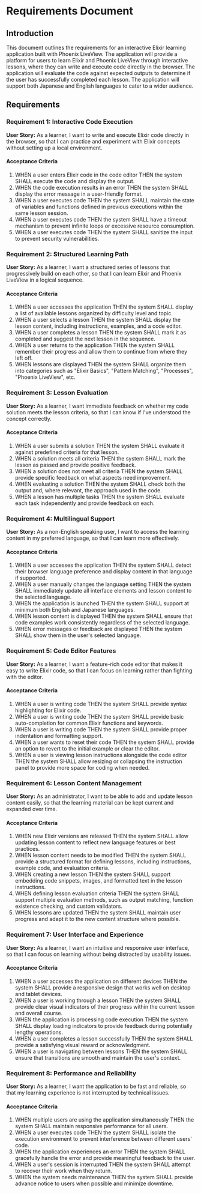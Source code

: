 # Requirements Document

## Introduction

This document outlines the requirements for an interactive Elixir learning application built with Phoenix LiveView. The application will provide a platform for users to learn Elixir and Phoenix LiveView through interactive lessons, where they can write and execute code directly in the browser. The application will evaluate the code against expected outputs to determine if the user has successfully completed each lesson. The application will support both Japanese and English languages to cater to a wider audience.

## Requirements

### Requirement 1: Interactive Code Execution

**User Story:** As a learner, I want to write and execute Elixir code directly in the browser, so that I can practice and experiment with Elixir concepts without setting up a local environment.

#### Acceptance Criteria

1. WHEN a user enters Elixir code in the code editor THEN the system SHALL execute the code and display the output.
2. WHEN the code execution results in an error THEN the system SHALL display the error message in a user-friendly format.
3. WHEN a user executes code THEN the system SHALL maintain the state of variables and functions defined in previous executions within the same lesson session.
4. WHEN a user executes code THEN the system SHALL have a timeout mechanism to prevent infinite loops or excessive resource consumption.
5. WHEN a user executes code THEN the system SHALL sanitize the input to prevent security vulnerabilities.

### Requirement 2: Structured Learning Path

**User Story:** As a learner, I want a structured series of lessons that progressively build on each other, so that I can learn Elixir and Phoenix LiveView in a logical sequence.

#### Acceptance Criteria

1. WHEN a user accesses the application THEN the system SHALL display a list of available lessons organized by difficulty level and topic.
2. WHEN a user selects a lesson THEN the system SHALL display the lesson content, including instructions, examples, and a code editor.
3. WHEN a user completes a lesson THEN the system SHALL mark it as completed and suggest the next lesson in the sequence.
4. WHEN a user returns to the application THEN the system SHALL remember their progress and allow them to continue from where they left off.
5. WHEN lessons are displayed THEN the system SHALL organize them into categories such as "Elixir Basics", "Pattern Matching", "Processes", "Phoenix LiveView", etc.

### Requirement 3: Lesson Evaluation

**User Story:** As a learner, I want immediate feedback on whether my code solution meets the lesson criteria, so that I can know if I've understood the concept correctly.

#### Acceptance Criteria

1. WHEN a user submits a solution THEN the system SHALL evaluate it against predefined criteria for that lesson.
2. WHEN a solution meets all criteria THEN the system SHALL mark the lesson as passed and provide positive feedback.
3. WHEN a solution does not meet all criteria THEN the system SHALL provide specific feedback on what aspects need improvement.
4. WHEN evaluating a solution THEN the system SHALL check both the output and, where relevant, the approach used in the code.
5. WHEN a lesson has multiple tasks THEN the system SHALL evaluate each task independently and provide feedback on each.

### Requirement 4: Multilingual Support

**User Story:** As a non-English speaking user, I want to access the learning content in my preferred language, so that I can learn more effectively.

#### Acceptance Criteria

1. WHEN a user accesses the application THEN the system SHALL detect their browser language preference and display content in that language if supported.
2. WHEN a user manually changes the language setting THEN the system SHALL immediately update all interface elements and lesson content to the selected language.
3. WHEN the application is launched THEN the system SHALL support at minimum both English and Japanese languages.
4. WHEN lesson content is displayed THEN the system SHALL ensure that code examples work consistently regardless of the selected language.
5. WHEN error messages or feedback are displayed THEN the system SHALL show them in the user's selected language.

### Requirement 5: Code Editor Features

**User Story:** As a learner, I want a feature-rich code editor that makes it easy to write Elixir code, so that I can focus on learning rather than fighting with the editor.

#### Acceptance Criteria

1. WHEN a user is writing code THEN the system SHALL provide syntax highlighting for Elixir code.
2. WHEN a user is writing code THEN the system SHALL provide basic auto-completion for common Elixir functions and keywords.
3. WHEN a user is writing code THEN the system SHALL provide proper indentation and formatting support.
4. WHEN a user wants to reset their code THEN the system SHALL provide an option to revert to the initial example or clear the editor.
5. WHEN a user is viewing lesson instructions alongside the code editor THEN the system SHALL allow resizing or collapsing the instruction panel to provide more space for coding when needed.

### Requirement 6: Lesson Content Management

**User Story:** As an administrator, I want to be able to add and update lesson content easily, so that the learning material can be kept current and expanded over time.

#### Acceptance Criteria

1. WHEN new Elixir versions are released THEN the system SHALL allow updating lesson content to reflect new language features or best practices.
2. WHEN lesson content needs to be modified THEN the system SHALL provide a structured format for defining lessons, including instructions, example code, and evaluation criteria.
3. WHEN creating a new lesson THEN the system SHALL support embedding code snippets, images, and formatted text in the lesson instructions.
4. WHEN defining lesson evaluation criteria THEN the system SHALL support multiple evaluation methods, such as output matching, function existence checking, and custom validators.
5. WHEN lessons are updated THEN the system SHALL maintain user progress and adapt it to the new content structure where possible.

### Requirement 7: User Interface and Experience

**User Story:** As a learner, I want an intuitive and responsive user interface, so that I can focus on learning without being distracted by usability issues.

#### Acceptance Criteria

1. WHEN a user accesses the application on different devices THEN the system SHALL provide a responsive design that works well on desktop and tablet devices.
2. WHEN a user is working through a lesson THEN the system SHALL provide clear visual indicators of their progress within the current lesson and overall course.
3. WHEN the application is processing code execution THEN the system SHALL display loading indicators to provide feedback during potentially lengthy operations.
4. WHEN a user completes a lesson successfully THEN the system SHALL provide a satisfying visual reward or acknowledgment.
5. WHEN a user is navigating between lessons THEN the system SHALL ensure that transitions are smooth and maintain the user's context.

### Requirement 8: Performance and Reliability

**User Story:** As a learner, I want the application to be fast and reliable, so that my learning experience is not interrupted by technical issues.

#### Acceptance Criteria

1. WHEN multiple users are using the application simultaneously THEN the system SHALL maintain responsive performance for all users.
2. WHEN a user executes code THEN the system SHALL isolate the execution environment to prevent interference between different users' code.
3. WHEN the application experiences an error THEN the system SHALL gracefully handle the error and provide meaningful feedback to the user.
4. WHEN a user's session is interrupted THEN the system SHALL attempt to recover their work when they return.
5. WHEN the system needs maintenance THEN the system SHALL provide advance notice to users when possible and minimize downtime.